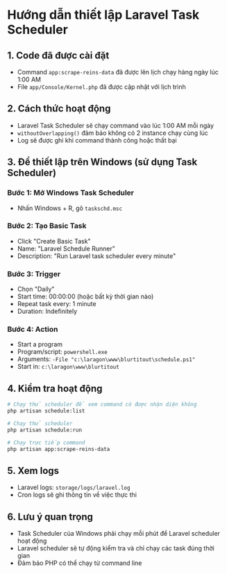 # Hướng dẫn thiết lập Laravel Task Scheduler

## 1. Code đã được cài đặt
- Command `app:scrape-reins-data` đã được lên lịch chạy hàng ngày lúc 1:00 AM
- File `app/Console/Kernel.php` đã được cập nhật với lịch trình

## 2. Cách thức hoạt động
- Laravel Task Scheduler sẽ chạy command vào lúc 1:00 AM mỗi ngày
- `withoutOverlapping()` đảm bảo không có 2 instance chạy cùng lúc
- Log sẽ được ghi khi command thành công hoặc thất bại

## 3. Để thiết lập trên Windows (sử dụng Task Scheduler)

### Bước 1: Mở Windows Task Scheduler
- Nhấn Windows + R, gõ `taskschd.msc`

### Bước 2: Tạo Basic Task
- Click "Create Basic Task"
- Name: "Laravel Schedule Runner"
- Description: "Run Laravel task scheduler every minute"

### Bước 3: Trigger
- Chọn "Daily"
- Start time: 00:00:00 (hoặc bất kỳ thời gian nào)
- Repeat task every: 1 minute
- Duration: Indefinitely

### Bước 4: Action
- Start a program
- Program/script: `powershell.exe`
- Arguments: `-File "c:\laragon\www\blurtitout\schedule.ps1"`
- Start in: `c:\laragon\www\blurtitout`

## 4. Kiểm tra hoạt động
```bash
# Chạy thử scheduler để xem command có được nhận diện không
php artisan schedule:list

# Chạy thử scheduler
php artisan schedule:run

# Chạy trực tiếp command
php artisan app:scrape-reins-data
```

## 5. Xem logs
- Laravel logs: `storage/logs/laravel.log`
- Cron logs sẽ ghi thông tin về việc thực thi

## 6. Lưu ý quan trọng
- Task Scheduler của Windows phải chạy mỗi phút để Laravel scheduler hoạt động
- Laravel scheduler sẽ tự động kiểm tra và chỉ chạy các task đúng thời gian
- Đảm bảo PHP có thể chạy từ command line
